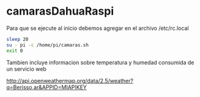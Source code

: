 # camarasDahuaRaspi
Para que se ejecute al inicio debemos agregar en el archivo /etc/rc.local
```bash
sleep 20
su - pi -c /home/pi/camaras.sh
exit 0
```
Tambien incluye informacion sobre temperatura y humedad consumida de un servicio web

http://api.openweathermap.org/data/2.5/weather?q=Berisso,ar&APPID=MIAPIKEY
